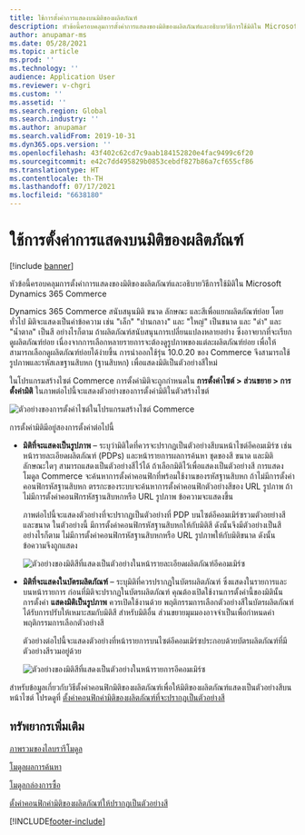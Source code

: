 ```yaml
---
title: ใช้การตั้งค่าการแสดงบนมิติของผลิตภัณฑ์
description: หัวข้อนี้ครอบคลุมการตั้งค่าการแสดงของมิติของผลิตภัณฑ์และอธิบายวิธีการใช้มิติใน Microsoft Dynamics 365 Commerce
author: anupamar-ms
ms.date: 05/28/2021
ms.topic: article
ms.prod: ''
ms.technology: ''
audience: Application User
ms.reviewer: v-chgri
ms.custom: ''
ms.assetid: ''
ms.search.region: Global
ms.search.industry: ''
ms.author: anupamar
ms.search.validFrom: 2019-10-31
ms.dyn365.ops.version: ''
ms.openlocfilehash: 43f402c62cd7c9aab184152820e4fac9499c6f20
ms.sourcegitcommit: e42c7dd495829b0853cebdf827b86a7cf655cf86
ms.translationtype: HT
ms.contentlocale: th-TH
ms.lasthandoff: 07/17/2021
ms.locfileid: "6638180"
---
```

# <a name="apply-display-settings-for-product-dimensions"></a>ใช้การตั้งค่าการแสดงบนมิติของผลิตภัณฑ์

[!include [banner](includes/banner.md)]


หัวข้อนี้ครอบคลุมการตั้งค่าการแสดงของมิติของผลิตภัณฑ์และอธิบายวิธีการใช้มิติใน Microsoft Dynamics 365 Commerce

Dynamics 365 Commerce สนับสนุนมิติ ขนาด ลักษณะ และสีเพื่อแยกผลิตภัณฑ์ย่อย โดยทั่วไป มิติจะแสดงเป็นค่าข้อความ เช่น "เล็ก" "ปานกลาง" และ "ใหญ่" เป็นขนาด และ "ดำ" และ "น้ำตาล" เป็นสี อย่างไรก็ตาม ถ้าผลิตภัณฑ์สนับสนุนการเปลี่ยนแปลงหลายอย่าง ซึ่งอาจยากที่จะเรียกดูผลิตภัณฑ์ย่อย เนื่องจากการเลือกหลายรายการจะต้องดูรูปภาพของแต่ละผลิตภัณฑ์ย่อย เพื่อให้สามารถเลือกดูผลิตภัณฑ์ย่อยได้ง่ายขึ้น การนำออกใช้รุ่น 10.0.20 ของ Commerce จึงสามารถใช้รูปภาพและรหัสเลขฐานสิบหก (ฐานสิบหก) เพื่อแสดงมิติเป็นตัวอย่างสีใหม่

ในโปรแกรมสร้างไซต์ Commerce การตั้งค่ามิติจะถูกกำหนดใน **การตั้งค่าไซต์ \> ส่วนขยาย \> การตั้งค่ามิติ** ในภาพต่อไปนี้จะแสดงตัวอย่างของการตั้งค่ามิติในตัวสร้างไซต์

![ตัวอย่างของการตั้งค่าไซต์ในโปรแกรมสร้างไซต์ Commerce](./dev-itpro/media/swatch_site_settings.PNG)

การตั้งค่ามิติมีอยู่สองการตั้งค่าต่อไปนี้

- **มิติที่จะแสดงเป็นรูปภาพ** – ระบุว่ามิติใดที่ควรจะปรากฏเป็นตัวอย่างสีบนหน้าไซต์อีคอมเมิร์ซ เช่น หน้ารายละเอียดผลิตภัณฑ์ (PDPs) และหน้ารายการผลการค้นหา ชุดของสี ขนาด และมิติลักษณะใดๆ สามารถแสดงเป็นตัวอย่างสีไว้ได้ ถ้าเลือกมิติไว้เพื่อแสดงเป็นตัวอย่างสี การแสดงโมดูล Commerce จะค้นหาการตั้งค่าคอนฟิกที่พร้อมใช้งานของรหัสฐานสิบหก ถ้าไม่มีการตั้งค่าคอนฟิกรหัสฐานสิบหก ตรรกะของระบบจะค้นหาการตั้งค่าคอนฟิกตัวอย่างสีของ URL รูปภาพ ถ้าไม่มีการตั้งค่าคอนฟิกรหัสฐานสิบหกหรือ URL รูปภาพ ข้อความจะแสดงขึ้น

    ภาพต่อไปนี้จะแสดงตัวอย่างที่จะปรากฏเป็นตัวอย่างที่ PDP บนไซต์อีคอมเมิร์ซรวมตัวอยย่างสีและขนาด ในตัวอย่างนี้ มีการตั้งค่าคอนฟิกรหัสฐานสิบหกให้กับมิติสี ดังนั้นจึงมีตัวอย่างเป็นสี อย่างไรก็ตาม ไม่มีการตั้งค่าคอนฟิกรหัสฐานสิบหกหรือ URL รูปภาพให้กับมิติขนาด ดังนั้นข้อความจึงถูกแสดง

    ![ตัวอย่างของมิติสีที่แสดงเป็นตัวอย่างในหน้ารายละเอียดผลิตภัณฑ์อีคอมเมิร์ซ](./dev-itpro/media/swatch_pdp.png)

- **มิติที่จะแสดงในบัตรผลิตภัณฑ์** – ระบุมิติที่ควรปรากฏในบัตรผลิตภัณฑ์ ซึ่งแสดงในรายการและบนหน้ารายการ ก่อนที่มิติจะปรากฏในบัตรผลิตภัณฑ์ คุณต้องเปิดใช้งานการตั้งค่านี้ของมิตินั้น การตั้งค่า **แสดงมิติเป็นรูปภาพ** ควรเปิดใช้งานด้วย พฤติกรรมการเลือกตัวอย่างสีในบัตรผลิตภัณฑ์ได้รับการปรับให้เหมาะสมกับมิติสี สำหรับมิติอื่น ส่วนขยายมุมมองอาจจำเป็นเพื่อกำหนดค่าพฤติกรรมการเลือกตัวอย่างสี

    ตัวอย่างต่อไปนี้จะแสดงตัวอย่างที่หน้ารายการบนไซต์อีคอมเมิร์ซประกอบด้วยบัตรผลิตภัณฑ์ที่มีตัวอย่างสีรวมอยู่ด้วย

    ![ตัวอย่างของมิติสีที่แสดงเป็นตัวอย่างในหน้ารายการอีคอมเมิร์ซ](./dev-itpro/media/swatch_searchresults.PNG)

สำหรับข้อมูลเกี่ยวกับวิธีตั้งค่าคอนฟิกมิติของผลิตภัณฑ์เพื่อให้มิติของผลิตภัณฑ์แสดงเป็นตัวอย่างสีบนหน้าไซต์ โปรดดูที่ [ตั้งค่าคอนฟิกค่ามิติของผลิตภัณฑ์ที่จะปรากฏเป็นตัวอย่างสี](./dev-itpro/dimensions-swatch.md)

## <a name="additional-resources"></a>ทรัพยากรเพิ่มเติม

[ภาพรวมของไลบรารีโมดูล](starter-kit-overview.md)

[โมดูลผลการค้นหา](search-result-module.md)

[โมดูลกล่องการซื้อ](add-buy-box.md)

[ตั้งค่าคอนฟิกค่ามิติของผลิตภัณฑ์ให้ปรากฏเป็นตัวอย่างสี](./dev-itpro/dimensions-swatch.md)

[!INCLUDE[footer-include](../includes/footer-banner.md)]
